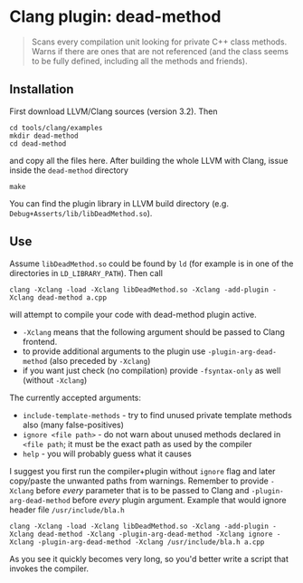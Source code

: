 # Clang plugin: dead-method

> Scans every compilation unit looking for private C++ class methods. Warns if
> there are ones that are not referenced (and the class seems to be fully
> defined, including all the methods and friends).

## Installation
First download LLVM/Clang sources (version 3.2). Then

    cd tools/clang/examples
    mkdir dead-method
    cd dead-method

and copy all the files here. After building the whole LLVM with Clang, issue
inside the `dead-method` directory

    make

You can find the plugin library in LLVM build directory (e.g.
`Debug+Asserts/lib/libDeadMethod.so`).

## Use
Assume `libDeadMethod.so` could be found by `ld` (for example is in one of
the directories in `LD_LIBRARY_PATH`). Then call

    clang -Xclang -load -Xclang libDeadMethod.so -Xclang -add-plugin -Xclang dead-method a.cpp

will attempt to compile your code with dead-method plugin active.

 * `-Xclang` means that the following argument should be passed to Clang
   frontend.
 * to provide additional arguments to the plugin use `-plugin-arg-dead-method`
   (also preceded by `-Xclang`)
 * if you want just check (no compilation) provide `-fsyntax-only` as well
   (without `-Xclang`)

The currently accepted arguments:

 * `include-template-methods` - try to find unused private template methods
   also (many false-positives)
 * `ignore <file path>` - do not warn about unused methods declared in `<file path`;
   it must be the exact path as used by the compiler
 * `help` - you will probably guess what it causes

I suggest you first run the compiler+plugin without `ignore` flag and later
copy/paste the unwanted paths from warnings.
Remember to provide `-Xclang` before _every_ parameter that is to be passed to
Clang and `-plugin-arg-dead-method` before _every_ plugin argument. Example
that would ignore header file `/usr/include/bla.h`

    clang -Xclang -load -Xclang libDeadMethod.so -Xclang -add-plugin -Xclang dead-method -Xclang -plugin-arg-dead-method -Xclang ignore -Xclang -plugin-arg-dead-method -Xclang /usr/include/bla.h a.cpp

As you see it quickly becomes very long, so you'd better write a script that
invokes the compiler.
